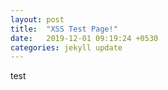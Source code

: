 ```yaml
---
layout: post
title:  "XSS Test Page!"
date:   2019-12-01 09:19:24 +0530
categories: jekyll update
---
```


test <marquee onstart=alert(1)>
